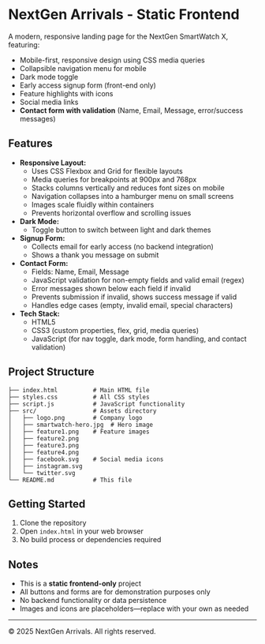 # NextGen Arrivals - Static Frontend

A modern, responsive landing page for the NextGen SmartWatch X, featuring:

* Mobile-first, responsive design using CSS media queries
* Collapsible navigation menu for mobile
* Dark mode toggle
* Early access signup form (front-end only)
* Feature highlights with icons
* Social media links
* **Contact form with validation** (Name, Email, Message, error/success messages)

## Features

* **Responsive Layout:**  
   * Uses CSS Flexbox and Grid for flexible layouts  
   * Media queries for breakpoints at 900px and 768px  
   * Stacks columns vertically and reduces font sizes on mobile  
   * Navigation collapses into a hamburger menu on small screens  
   * Images scale fluidly within containers  
   * Prevents horizontal overflow and scrolling issues
* **Dark Mode:**  
   * Toggle button to switch between light and dark themes
* **Signup Form:**  
   * Collects email for early access (no backend integration)  
   * Shows a thank you message on submit
* **Contact Form:**  
   * Fields: Name, Email, Message  
   * JavaScript validation for non-empty fields and valid email (regex)  
   * Error messages shown below each field if invalid  
   * Prevents submission if invalid, shows success message if valid  
   * Handles edge cases (empty, invalid email, special characters)
* **Tech Stack:**  
   * HTML5  
   * CSS3 (custom properties, flex, grid, media queries)  
   * JavaScript (for nav toggle, dark mode, form handling, and contact validation)

## Project Structure

```
├── index.html          # Main HTML file
├── styles.css          # All CSS styles
├── script.js           # JavaScript functionality
├── src/                # Assets directory
│   ├── logo.png        # Company logo
│   ├── smartwatch-hero.jpg  # Hero image
│   ├── feature1.png    # Feature images
│   ├── feature2.png
│   ├── feature3.png
│   ├── feature4.png
│   ├── facebook.svg    # Social media icons
│   ├── instagram.svg
│   └── twitter.svg
└── README.md           # This file
```

## Getting Started

1. Clone the repository
2. Open `index.html` in your web browser
3. No build process or dependencies required

## Notes

* This is a **static frontend-only** project
* All buttons and forms are for demonstration purposes only
* No backend functionality or data persistence
* Images and icons are placeholders—replace with your own as needed

---

© 2025 NextGen Arrivals. All rights reserved.

